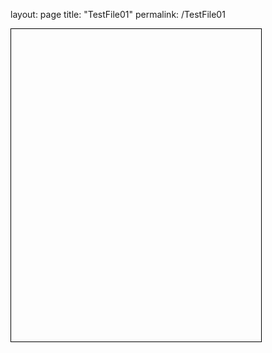 layout: page
title: "TestFile01"
permalink: /TestFile01

<!DOCTYPE html>
<html>
<head>
  <title>Balloon Game</title>
  <style>
    #game-container {
      position: relative;
      width: 400px;
      height: 500px;
      border: 1px solid black;
      overflow: hidden;
    }

    .balloon {
      position: absolute;
      width: 40px;
      height: 40px;
      border-radius: 50%;
      cursor: pointer;
    }

    .red { background-color: red; }
    .blue { background-color: blue; }
    .green { background-color: green; }
  </style>
</head>
<body>
  <div id="game-container"></div>

  <script>
    document.addEventListener('DOMContentLoaded', () => {
      const gameContainer = document.getElementById('game-container');
      let score = 0;

      function createBalloon() {
        const balloon = document.createElement('div');
        balloon.className = `balloon ${getRandomColor()}`;
        balloon.style.top = '500px';
        balloon.style.left = `${getRandomPosition()}px`;

        balloon.addEventListener('mouseover', () => {
          balloon.style.display = 'none';
          score++;
          updateScore();
        });

        gameContainer.appendChild(balloon);

        const flyInterval = setInterval(() => {
          const currentTop = parseInt(balloon.style.top);
          if (currentTop <= 0) {
            clearInterval(flyInterval);
            balloon.remove();
            updateScore();
          } else {
            balloon.style.top = `${currentTop - getRandomSpeed()}px`;
          }
        }, 20);
      }

      function getRandomColor() {
        const colors = ['red', 'blue', 'green'];
        return colors[Math.floor(Math.random() * colors.length)];
      }

      function getRandomPosition() {
        return Math.floor(Math.random() * (gameContainer.offsetWidth - 40));
      }

      function getRandomSpeed() {
        return Math.floor(Math.random() * 5) + 1;
      }

      function updateScore() {
        document.getElementById('score').textContent = `Score: ${score}`;
      }

      setInterval(createBalloon, 1000);
    });
  </script>
</body>
</html>



